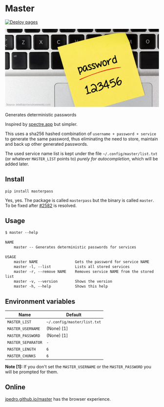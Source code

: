 # Master

[![Deploy pages](https://github.com/jpedro/master/actions/workflows/pages.yaml/badge.svg)](https://github.com/jpedro/master/actions/workflows/pages.yaml)

![Pictutre](https://raw.githubusercontent.com/jpedro/master/master/docs/strong.jpg)
<!-- ![Strong password](https://raw.githubusercontent.com/jpedro/master/master/docs/blink.gif) -->

Generates deterministic passwords

Inspired by [spectre.app](https://spectre.app/) but simpler.

This uses a sha256 hashed combination of `username + password + service`
to generate the same password, thus eliminating the need to store,
maintain and back up other generated passwords.

The used service name list is kept under the file
`~/.config/master/list.txt` (or whatever `MASTER_LIST` points to)
*purely for autocompletion*, which will be added later.


## Install

    pip install masterpass

Yes, yes. The package is called `masterpass` but the binary is called
`master`. To be fixed after [#2582](https://github.com/pypi/support/issues/2582)
is resolved.


## Usage

```
$ master --help

NAME
    master -- Generates deterministic passwords for services

USAGE
    master NAME                 Gets the password for service NAME
    master -l, --list           Lists all stored services
    master -r, --remove NAME    Removes service NAME from the stored list
    master -v, --version        Shows the version
    master -h, --help           Shows this help

```


## Environment variables

| Name                | Default                       |
| ------------------- | ----------------------------- |
| `MASTER_LIST`       | `~/.config/master/list.txt`   |
| `MASTER_USERNAME`   | (None) [1]                    |
| `MASTER_PASSWORD`   | (None) [1]                    |
| `MASTER_SEPARATOR`  | `-`                           |
| `MASTER_LENGTH`     | `6`                           |
| `MASTER_CHUNKS`     | `6`                           |

**Note [1]:** If you don't set the `MASTER_USERNAME` or the
`MASTER_PASSWORD` you will be prompted for them.


## Online

[jpedro.github.io/master](https://jpedro.github.io/master/) has the
browser experience.
